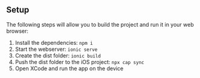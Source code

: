 ## Setup

The following steps will allow you to build the project and run it in your web browser:

1. Install the dependencies: `npm i`
1. Start the webserver: `ionic serve`
1. Create the dist folder: `ionic build`
1. Push the dist folder to the iOS project: `npx cap sync`
1. Open XCode and run the app on the device